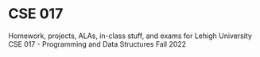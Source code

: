 # CSE 017

Homework, projects, ALAs, in-class stuff, and exams for Lehigh University CSE 017 - Programming and Data Structures Fall 2022
